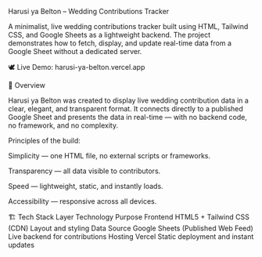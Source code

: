 Harusi ya Belton – Wedding Contributions Tracker

A minimalist, live wedding contributions tracker built using HTML, Tailwind CSS, and Google Sheets as a lightweight backend.
The project demonstrates how to fetch, display, and update real-time data from a Google Sheet without a dedicated server.

🕊️ Live Demo: harusi-ya-belton.vercel.app

🌿 Overview

Harusi ya Belton was created to display live wedding contribution data in a clear, elegant, and transparent format.
It connects directly to a published Google Sheet and presents the data in real-time — with no backend code, no framework, and no complexity.

Principles of the build:

Simplicity — one HTML file, no external scripts or frameworks.

Transparency — all data visible to contributors.

Speed — lightweight, static, and instantly loads.

Accessibility — responsive across all devices.

🏗️ Tech Stack
Layer	Technology	Purpose
Frontend	HTML5 + Tailwind CSS (CDN)	Layout and styling
Data Source	Google Sheets (Published Web Feed)	Live backend for contributions
Hosting	Vercel	Static deployment and instant updates
